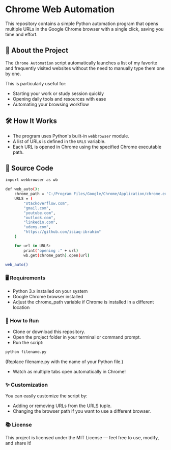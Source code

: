 # Chrome Web Automation

This repository contains a simple Python automation program that opens multiple URLs in the Google Chrome browser with a single click, saving you time and effort.

## 🚀 About the Project

The `Chrome Automation` script automatically launches a list of my favorite and frequently visited websites without the need to manually type them one by one.

This is particularly useful for:

- Starting your work or study session quickly
- Opening daily tools and resources with ease
- Automating your browsing workflow

## 🛠️ How It Works
- The program uses Python's built-in `webbrowser` module.
- A list of URLs is defined in the `URLS` variable.
- Each URL is opened in Chrome using the specified Chrome executable path.

## 📄 Source Code
```bash
import webbrowser as wb

def web_auto():
    chrome_path = 'C:/Program Files/Google/Chrome/Application/chrome.exe %s'
    URLS = (
        "stackoverflow.com",
        "gmail.com",
        "youtube.com",
        "outlook.com",
        "linkedin.com",
        "udemy.com",
        "https://github.com/isiaq-ibrahim"
    )

    for url in URLS:
        print("opening :" + url)
        wb.get(chrome_path).open(url)

web_auto()
```

### 🖥️ Requirements

- Python 3.x installed on your system
- Google Chrome browser installed
- Adjust the chrome_path variable if Chrome is installed in a different location

### 🔧 How to Run

- Clone or download this repository.
- Open the project folder in your terminal or command prompt.
- Run the script:
```bash
python filename.py
```
(Replace filename.py with the name of your Python file.)
- Watch as multiple tabs open automatically in Chrome!

### ✨ Customization

You can easily customize the script by:

- Adding or removing URLs from the URLS tuple.
- Changing the browser path if you want to use a different browser.

### 📚 License

This project is licensed under the MIT License — feel free to use, modify, and share it!

